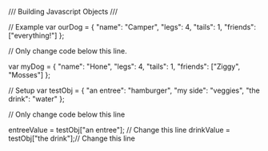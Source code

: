 /// Building Javascript Objects ///

// Example
var ourDog = {
  "name": "Camper",
  "legs": 4,
  "tails": 1,
  "friends": ["everything!"]
};

// Only change code below this line.

var myDog = {
  "name": "Hone",
  "legs": 4,
  "tails": 1,
  "friends": ["Ziggy", "Mosses"]
};

// Setup
var testObj = {
  "an entree": "hamburger",
  "my side": "veggies",
  "the drink": "water"
};

// Only change code below this line

entreeValue = testObj["an entree"];   // Change this line
drinkValue = testObj["the drink"];// Change this line
